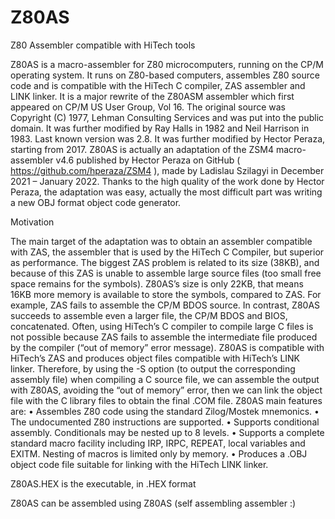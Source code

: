 # Z80AS
Z80 Assembler compatible with HiTech tools

Z80AS is a macro-assembler for Z80 microcomputers, running on the CP/M operating system. 
It runs on Z80-based computers, assembles Z80 source code and is compatible with the HiTech C compiler, ZAS assembler and LINK linker.
It is a major rewrite of the Z80ASM assembler which first appeared on CP/M US User Group, Vol 16. 
The original source was Copyright (C) 1977, Lehman Consulting Services and was put into the public domain. 
It was further modified by Ray Halls in 1982 and Neil Harrison in 1983. 
Last known version was 2.8. It was further modified by Hector Peraza, starting from 2017. 
Z80AS is actually an adaptation of the ZSM4 macro-assembler v4.6 published by Hector Peraza on GitHub ( https://github.com/hperaza/ZSM4 ), made by Ladislau Szilagyi in December 2021 – January 2022.
Thanks to the high quality of the work done by Hector Peraza, the adaptation was easy, actually the most difficult part was writing a new OBJ format object code generator.

Motivation

The main target of the adaptation was to obtain an assembler compatible with ZAS, the assembler that is used by the HiTech C Compiler, but superior as performance. 
The biggest ZAS problem is related to its size (38KB), and because of this ZAS is unable to assemble large source files (too small free space remains for the symbols). Z80AS’s size is only 22KB, that means 16KB more memory is available to store the symbols, compared to ZAS.
For example, ZAS fails to assemble the CP/M BDOS source. In contrast, Z80AS succeeds to assemble even a larger file, the CP/M BDOS and BIOS, concatenated.
Often, using HiTech’s C compiler to compile large C files is not possible because ZAS fails to assemble the intermediate file produced by the compiler (“out of memory” error message).
Z80AS is compatible with HiTech’s ZAS and produces object files compatible with HiTech’s LINK linker. Therefore, by using the -S option (to output the corresponding assembly file) when compiling a C source file, we can assemble the output with Z80AS, avoiding the “out of memory” error, then we can link the object file with the C library files to obtain the final .COM file.
Z80AS main features are:
•	Assembles Z80 code using the standard Zilog/Mostek mnemonics.
•	The undocumented Z80 instructions are supported.
•	Supports conditional assembly. Conditionals may be nested up to 8 levels.
•	Supports a complete standard macro facility including IRP, IRPC, REPEAT, local variables and EXITM. Nesting of macros is limited only by memory.
•	Produces a .OBJ object code file suitable for linking with the HiTech LINK linker.

Z80AS.HEX is the executable, in .HEX format

Z80AS can be assembled using Z80AS (self assembling assembler :)

